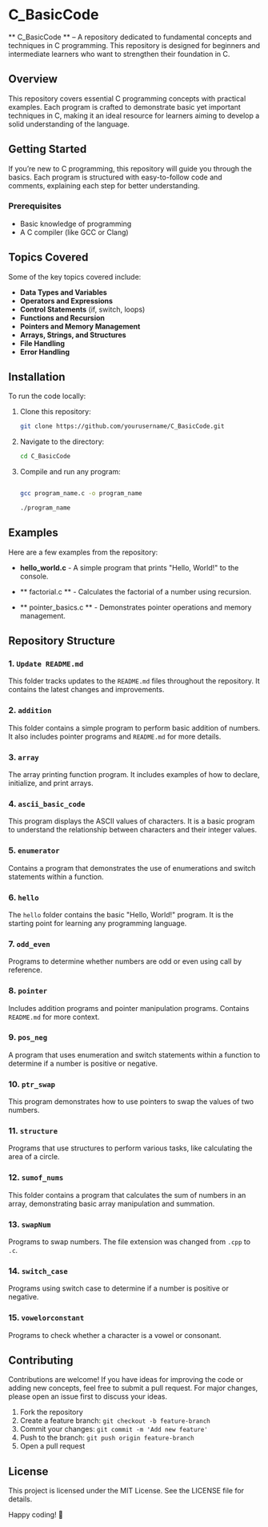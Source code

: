 # C_BasicCode

 ** C_BasicCode ** – A repository dedicated to fundamental concepts and techniques in C programming. This repository is designed for beginners and intermediate learners who want to strengthen their foundation in C.

## Overview

This repository covers essential C programming concepts with practical examples. Each program is crafted to demonstrate basic yet important techniques in C, making it an ideal resource for learners aiming to develop a solid understanding of the language.

## Getting Started

If you’re new to C programming, this repository will guide you through the basics. Each program is structured with easy-to-follow code and comments, explaining each step for better understanding.

### Prerequisites

- Basic knowledge of programming
- A C compiler (like GCC or Clang)

## Topics Covered

Some of the key topics covered include:

- **Data Types and Variables**
- **Operators and Expressions**
- **Control Statements** (if, switch, loops)
- **Functions and Recursion**
- **Pointers and Memory Management**
- **Arrays, Strings, and Structures**
- **File Handling**
- **Error Handling**

## Installation

To run the code locally:

1. Clone this repository:

    ```bash
    git clone https://github.com/yourusername/C_BasicCode.git
    ```

2. Navigate to the directory:


    ```bash
    cd C_BasicCode
    ```

3. Compile and run any program:

    ```bash

    gcc program_name.c -o program_name

    ./program_name

    ```

## Examples

Here are a few examples from the repository:

- **hello_world.c** -
 A simple program that prints "Hello, World!" to the console.

- ** factorial.c ** - 
Calculates the factorial of a number using recursion.

- ** pointer_basics.c ** - 
Demonstrates pointer operations and memory management.

## Repository Structure

### 1. `Update README.md`
This folder tracks updates to the `README.md` files throughout the repository. It contains the latest changes and improvements.

### 2. `addition`
This folder contains a simple program to perform basic addition of numbers. It also includes pointer programs and `README.md` for more details.

### 3. `array`
The array printing function program. It includes examples of how to declare, initialize, and print arrays.

### 4. `ascii_basic_code`
This program displays the ASCII values of characters. It is a basic program to understand the relationship between characters and their integer values.

### 5. `enumerator`
Contains a program that demonstrates the use of enumerations and switch statements within a function.

### 6. `hello`
The `hello` folder contains the basic "Hello, World!" program. It is the starting point for learning any programming language.

### 7. `odd_even`
Programs to determine whether numbers are odd or even using call by reference.

### 8. `pointer`
Includes addition programs and pointer manipulation programs. Contains `README.md` for more context.

### 9. `pos_neg`
A program that uses enumeration and switch statements within a function to determine if a number is positive or negative.

### 10. `ptr_swap`
This program demonstrates how to use pointers to swap the values of two numbers.

### 11. `structure`
Programs that use structures to perform various tasks, like calculating the area of a circle.

### 12. `sumof_nums`
This folder contains a program that calculates the sum of numbers in an array, demonstrating basic array manipulation and summation.

### 13. `swapNum`
Programs to swap numbers. The file extension was changed from `.cpp` to `.c`.

### 14. `switch_case`
Programs using switch case to determine if a number is positive or negative.

### 15. `vowelorconstant`
Programs to check whether a character is a vowel or consonant.

## Contributing

Contributions are welcome! If you have ideas for improving the code or adding new concepts, feel free to submit a pull request. For major changes, please open an issue first to discuss your ideas.

1. Fork the repository
2. Create a feature branch: `git checkout -b feature-branch`
3. Commit your changes: `git commit -m 'Add new feature'`
4. Push to the branch: `git push origin feature-branch`
5. Open a pull request

## License

This project is licensed under the MIT License. See the LICENSE file for details.

Happy coding! 🚀

